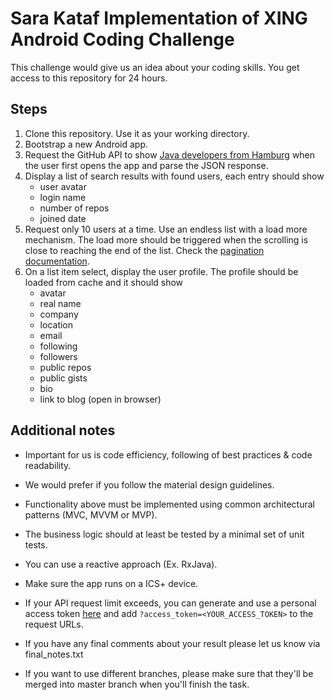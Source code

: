 Sara Kataf Implementation of XING Android Coding Challenge
==========================================================

This challenge would give us an idea about your coding skills. You get access to this
repository for 24 hours.

Steps
-----

1. Clone this repository. Use it as your working directory.
2. Bootstrap a new Android app.
3. Request the GitHub API to show [Java developers from Hamburg][1] when the user first
   opens the app and parse the JSON response.
4. Display a list of search results with found users, each entry should show
    - user avatar
    - login name
    - number of repos
    - joined date
5. Request only 10 users at a time. Use an endless list with a load more mechanism. The
   load more should be triggered when the scrolling is close to reaching the end of the
   list. Check the [pagination documentation][2].
6. On a list item select, display the user profile. The profile should be loaded from cache and it
   should show
    - avatar
    - real name
    - company
    - location
    - email
    - following
    - followers
    - public repos
    - public gists
    - bio
    - link to blog (open in browser)

Additional notes
----------------

- Important for us is code efficiency, following of best practices & code readability.
- We would prefer if you follow the material design guidelines.
- Functionality above must be implemented using common architectural patterns (MVC, MVVM or MVP).
- The business logic should at least be tested by a minimal set of unit tests.
- You can use a reactive approach (Ex. RxJava).
- Make sure the app runs on a ICS+ device.
- If your API request limit exceeds, you can generate and use a personal access token
  [here](https://github.com/settings/applications) and add
`?access_token=<YOUR_ACCESS_TOKEN>` to the request URLs.
- If you have any final comments about your result please let us know via final_notes.txt
- If you want to use different branches, please make sure that they'll be merged into master branch when you'll finish the task.


  [1]: https://developer.github.com/v3/search/#search-users
  [2]: https://developer.github.com/v3/#pagination
